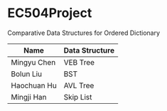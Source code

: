 # EC504Project

Comparative Data Structures for Ordered Dictionary

| Name | Data Structure |
| -------- | -------- |
| Mingyu Chen |VEB Tree |
| Bolun Liu |BST  |
| Haochuan Hu | AVL Tree  |
| Mingji Han | Skip List |
